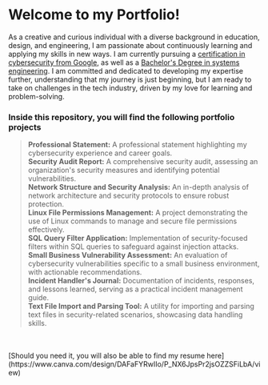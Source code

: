 # Welcome to my Portfolio!

As a creative and curious individual with a diverse background in education, design, and engineering, I am passionate about continuously learning and applying my skills in new ways.
I am currently pursuing a [certification in cybersecurity from Google](https://www.coursera.org/professional-certificates/google-cybersecurity), as well as a [Bachelor's Degree in systems engineering](https://drive.google.com/file/d/1gxTe8g2g7xJuvrRN5Rb4U7VxzWPTiLDP/view?usp=sharing). I am committed and dedicated to developing my expertise further, understanding that my journey is just beginning, but I am ready to take on challenges in the tech industry, driven by my love for learning and problem-solving.

### Inside this repository, you will find the following portfolio projects
> **Professional Statement:** A professional statement highlighting my cybersecurity experience and career goals.<br>
> **Security Audit Report:** A comprehensive security audit, assessing an organization's security measures and identifying potential vulnerabilities.<br>
> **Network Structure and Security Analysis:** An in-depth analysis of network architecture and security protocols to ensure robust protection.<br>
> **Linux File Permissions Management:** A project demonstrating the use of Linux commands to manage and secure file permissions effectively.<br>
> **SQL Query Filter Application:** Implementation of security-focused filters within SQL queries to safeguard against injection attacks.<br>
> **Small Business Vulnerability Assessment:** An evaluation of cybersecurity vulnerabilities specific to a small business environment, with actionable recommendations.<br>
> **Incident Handler's Journal:** Documentation of incidents, responses, and lessons learned, serving as a practical incident management guide.<br>
> **Text File Import and Parsing Tool:** A utility for importing and parsing text files in security-related scenarios, showcasing data handling skills.
<br>
<br>
[Should you need it, you will also be able to find my resume here](https://www.canva.com/design/DAFaFYRwIIo/P_NX6JpsPr2jsOZZSFiLbA/view)

